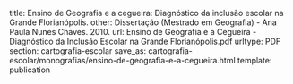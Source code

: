 title: Ensino de Geografia e a cegueira: Diagnóstico da inclusão escolar na Grande Florianópolis.
other: Dissertação (Mestrado em Geografia) - Ana Paula Nunes Chaves. 2010.
url: Ensino de Geografia e a Cegueira - Diagnóstico da Inclusão Escolar na Grande Florianópolis.pdf
urltype: PDF
section: cartografia-escolar
save_as: cartografia-escolar/monografias/ensino-de-geografia-e-a-cegueira.html
template: publication
